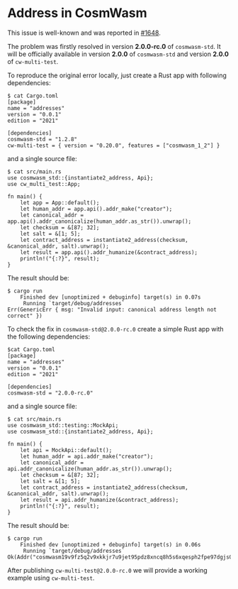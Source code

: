 # Address in CosmWasm

This issue is well-known and was reported in [#1648](https://github.com/CosmWasm/cosmwasm/issues/1648).

The problem was firstly resolved in version **2.0.0-rc.0** of `cosmwasm-std`. It will be officially
available in version **2.0.0** of `cosmwasm-std` and version **2.0.0** of `cw-multi-test`.

To reproduce the original error locally, just create a Rust app with following dependencies:

```shell
$ cat Cargo.toml
[package]
name = "addresses"
version = "0.0.1"
edition = "2021"

[dependencies]
cosmwasm-std = "1.2.8"
cw-multi-test = { version = "0.20.0", features = ["cosmwasm_1_2"] }
```

and a single source file:

```shell
$ cat src/main.rs
use cosmwasm_std::{instantiate2_address, Api};
use cw_multi_test::App;

fn main() {
    let app = App::default();
    let human_addr = app.api().addr_make("creator");
    let canonical_addr = app.api().addr_canonicalize(human_addr.as_str()).unwrap();
    let checksum = &[87; 32];
    let salt = &[1; 5];
    let contract_address = instantiate2_address(checksum, &canonical_addr, salt).unwrap();
    let result = app.api().addr_humanize(&contract_address);
    println!("{:?}", result);
}
```

The result should be:

```shell
$ cargo run
    Finished dev [unoptimized + debuginfo] target(s) in 0.07s
     Running `target/debug/addresses`
Err(GenericErr { msg: "Invalid input: canonical address length not correct" })
```

To check the fix in `cosmwasm-std@2.0.0-rc.0` create a simple Rust app with the following dependencies:

```shell
$cat Cargo.toml
[package]
name = "addresses"
version = "0.0.1"
edition = "2021"

[dependencies]
cosmwasm-std = "2.0.0-rc.0"
```

and a single source file:

```shell
$ cat src/main.rs
use cosmwasm_std::testing::MockApi;
use cosmwasm_std::{instantiate2_address, Api};

fn main() {
    let api = MockApi::default();
    let human_addr = api.addr_make("creator");
    let canonical_addr = api.addr_canonicalize(human_addr.as_str()).unwrap();
    let checksum = &[87; 32];
    let salt = &[1; 5];
    let contract_address = instantiate2_address(checksum, &canonical_addr, salt).unwrap();
    let result = api.addr_humanize(&contract_address);
    println!("{:?}", result);
}
```

The result should be:

```shell
$ cargo run
    Finished dev [unoptimized + debuginfo] target(s) in 0.06s
     Running `target/debug/addresses`
Ok(Addr("cosmwasm19v9fz5q2v9xkkjr7u9jet95pdz8xncq8h5s6xqesph2fpe97dgjs0p38pf"))
```

After publishing `cw-multi-test@2.0.0-rc.0` we will provide a working example using `cw-multi-test`.

